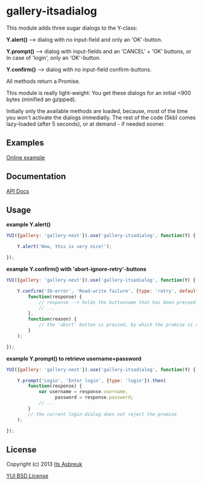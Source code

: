 gallery-itsadialog
===========


This module adds three sugar dialogs to the Y-class:


<b>Y.alert()</b> --> dialog with no input-field and only an 'OK'-button.

<b>Y.prompt()</b> --> dialog with input-fields and an 'CANCEL' + 'OK' buttons, or In case of 'login', only an 'OK'-button.

<b>Y.confirm()</b> --> dialog with no input-field confirm-buttons.


All methods return a Promise.


This module is really light-weight: You get these dialogs for an initial <900 bytes (minified an gzipped).

Initially only the available methods are loaded, because, most of the time you won't activate the dialogs immediatly. The rest of the code (5kb) comes lazy-loaded (after 5 seconds), or at demand - if needed sooner.



Examples
--------
[Online example](http://projects.itsasbreuk.nl/examples/itsadialog/index.html)

Documentation
--------------
[API Docs](http://projects.itsasbreuk.nl/apidocs/classes/Y.html)

Usage
-----

<b>example Y.alert()</b>
```js
YUI({gallery: 'gallery-next'}).use('gallery-itsadialog', function(Y) {

    Y.alert('Wow, this is very nice!');

});
```

<b>example Y.confirm() with 'abort-ignore-retry'-buttons</b>
```js
YUI({gallery: 'gallery-next'}).use('gallery-itsadialog', function(Y) {

    Y.confirm('IO-error', 'Read-write failure', {type: 'retry', defaultBtn: 'abort'}).then(
        function(response) {
            // response --> holds the buttonname that has been pressed (in this case 'ignore' or 'retry')
            // ...
        },
        function(reason) {
            // the 'abort' button is pressed, by which the promise is rejected
        }
    );

});
```

<b>example Y.prompt() to retrieve username+password</b>
```js
YUI({gallery: 'gallery-next'}).use('gallery-itsadialog', function(Y) {

    Y.prompt('Login', 'Enter login', {type: 'login'}).then(
        function(response) {
            var username = response.username,
                  password = response.password;
            // ...
        }
        // the current login-dialog does not reject the promise
    );

});
```

License
-------

Copyright (c) 2013 [Its Asbreuk](http://http://itsasbreuk.nl)

[YUI BSD License](http://developer.yahoo.com/yui/license.html)
